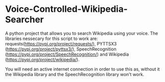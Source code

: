 # Voice-Controlled-Wikipedia-Searcher
A python project that allows you to search Wikipedia using your voice.
The libraries nessecary for this script to work are: requests(https://pypi.org/project/requests/), PYTTSX3 (https://pypi.org/project/pyttsx3/), SpeechRecognition (https://pypi.org/project/SpeechRecognition/) and Wikipedia (https://pypi.org/project/wikipedia/).

You will need an active internet connection in order to use this as, without it the Wikipedia library and the SpeechRecognition library won't work.
